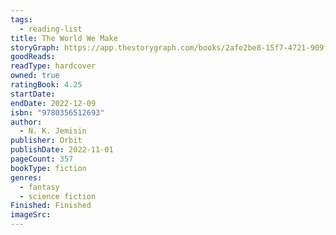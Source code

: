 ```yaml
---
tags:
  - reading-list
title: The World We Make
storyGraph: https://app.thestorygraph.com/books/2afe2be8-15f7-4721-909f-267d0d295c6a
goodReads:
readType: hardcover
owned: true
ratingBook: 4.25
startDate:
endDate: 2022-12-09
isbn: "9780356512693"
author:
  - N. K. Jemisin
publisher: Orbit
publishDate: 2022-11-01
pageCount: 357
bookType: fiction
genres:
  - fantasy
  - science fiction
Finished: Finished
imageSrc:
---
```

